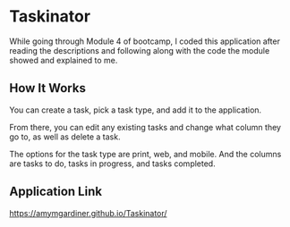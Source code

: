 # Taskinator

While going through Module 4 of bootcamp, I coded this application after reading the descriptions and following along with the code the module showed and explained to me.

## How It Works

You can create a task, pick a task type, and add it to the application.

From there, you can edit any existing tasks and change what column they go to, as well as delete a task.

The options for the task type are print, web, and mobile. And the columns are tasks to do, tasks in progress, and tasks completed.

## Application Link

https://amymgardiner.github.io/Taskinator/
